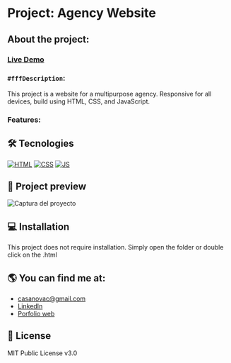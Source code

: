 # Project: Agency Website

## About the project:
### [Live Demo](https://arkhanis.github.io/LandingPage-agency/)
### `#fffDescription`: 
This project is a website for a multipurpose agency. Responsive for all devices, build using HTML, CSS, and JavaScript.
### Features:


## 🛠 Tecnologies 
<!-- Icons taken from: https://github.com/hendrasob/badges/blob/master/README.md y https://github.com/alexandresanlim/Badges4-README.md-Profile -->
[![HTML](https://img.shields.io/badge/HTML5-E34F26?style=for-the-badge&logo=html5&logoColor=white)](https://es.wikipedia.org/wiki/HTML5)
[![CSS](https://img.shields.io/badge/CSS3-1572B6?style=for-the-badge&logo=css3&logoColor=white)](https://es.wikipedia.org/wiki/CSS)
[![JS](https://img.shields.io/badge/JavaScript-F7DF1E?style=for-the-badge&logo=javascript&logoColor=black)](https://es.wikipedia.org/wiki/JavaScript)


## 👀 Project preview
![Captura del proyecto](https://github.com/arkhanis/LandingPage-agency/blob/master/assets/images/screenshot.png)


## 💻 Installation 
This project does not require installation. Simply open the folder or double click on the .html


## 🌎 You can find me at:
* [casanovac@gmail.com](casanovac@gmail.com)
* [LinkedIn](https://www.linkedin.com/in/cesar-casanova/)
* [Porfolio web](https://casanovacesar.com/)


## 💼 License
MIT Public License v3.0
